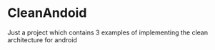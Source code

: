 # CleanAndoid
Just a project which contains 3 examples of implementing the clean architecture for android

